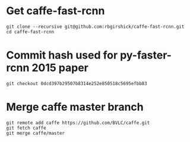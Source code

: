 # Get caffe-fast-rcnn

~~~
git clone --recursive git@github.com:rbgirshick/caffe-fast-rcnn.git
cd caffe-fast-rcnn
~~~

# Commit hash used for py-faster-rcnn 2015 paper

~~~
git checkout 0dcd397b29507b8314e252e850518c5695efbb83
~~~

# Merge caffe master branch

~~~
git remote add caffe https://github.com/BVLC/caffe.git
git fetch caffe
git merge caffe/master
~~~
